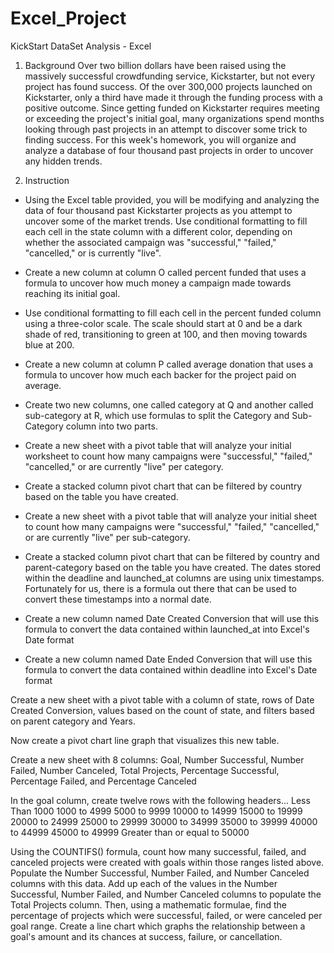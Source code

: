 # Excel_Project
KickStart DataSet Analysis - Excel

1. Background
Over two billion dollars have been raised using the massively successful crowdfunding service, Kickstarter, but not every project has found success. Of the over 300,000 projects launched on Kickstarter, only a third have made it through the funding process with a positive outcome.
Since getting funded on Kickstarter requires meeting or exceeding the project's initial goal, many organizations spend months looking through past projects in an attempt to discover some trick to finding success. For this week's homework, you will organize and analyze a database of four thousand past projects in order to uncover any hidden trends.

2. Instruction

- Using the Excel table provided, you will be modifying and analyzing the data of four thousand past Kickstarter projects as you attempt to uncover some of the market trends.
Use conditional formatting to fill each cell in the state column with a different color, depending on whether the associated campaign was "successful," "failed," "cancelled," or is currently "live".

- Create a new column at column O called percent funded that uses a formula to uncover how much money a campaign made towards reaching its initial goal.

- Use conditional formatting to fill each cell in the percent funded column using a three-color scale. The scale should start at 0 and be a dark shade of red, transitioning to green at 100, and then moving towards blue at 200.

- Create a new column at column P called average donation that uses a formula to uncover how much each backer for the project paid on average.
- Create two new columns, one called category at Q and another called sub-category at R, which use formulas to split the Category and Sub-Category column into two parts.

- Create a new sheet with a pivot table that will analyze your initial worksheet to count how many campaigns were "successful," "failed," "cancelled," or are currently "live" per category.

- Create a stacked column pivot chart that can be filtered by country based on the table you have created.
- Create a new sheet with a pivot table that will analyze your initial sheet to count how many campaigns were "successful," "failed," "cancelled," or are currently "live" per sub-category.


- Create a stacked column pivot chart that can be filtered by country and parent-category based on the table you have created.
The dates stored within the deadline and launched_at columns are using unix timestamps. Fortunately for us, there is a formula out there that can be used to convert these timestamps into a normal date.


- Create a new column named Date Created Conversion that will use this formula to convert the data contained within launched_at into Excel's Date format
- Create a new column named Date Ended Conversion that will use this formula to convert the data contained within deadline into Excel's Date format

Create a new sheet with a pivot table with a column of state, rows of Date Created Conversion, values based on the count of state, and filters based on parent category and Years.

Now create a pivot chart line graph that visualizes this new table.

Create a new sheet with 8 columns: Goal, Number Successful, Number Failed, Number Canceled, Total Projects, Percentage Successful, Percentage Failed, and Percentage Canceled


In the goal column, create twelve rows with the following headers...
Less Than 1000
1000 to 4999
5000 to 9999
10000 to 14999
15000 to 19999
20000 to 24999
25000 to 29999
30000 to 34999
35000 to 39999
40000 to 44999
45000 to 49999
Greater than or equal to 50000

Using the COUNTIFS() formula, count how many successful, failed, and canceled projects were created with goals within those ranges listed above. Populate the Number Successful, Number Failed, and Number Canceled columns with this data.
Add up each of the values in the Number Successful, Number Failed, and Number Canceled columns to populate the Total Projects column. Then, using a mathematic formulae, find the percentage of projects which were successful, failed, or were canceled per goal range.
Create a line chart which graphs the relationship between a goal's amount and its chances at success, failure, or cancellation.



